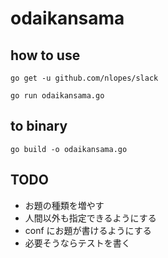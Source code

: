 # odaikansama

## how to use

```
go get -u github.com/nlopes/slack
```

```
go run odaikansama.go
```

## to binary

```
go build -o odaikansama.go
```

## TODO

- お題の種類を増やす
- 人間以外も指定できるようにする
- conf にお題が書けるようにする
- 必要そうならテストを書く
